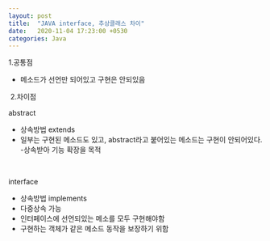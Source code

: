 ```yaml
---
layout: post
title:  "JAVA interface, 추상클래스 차이"
date:   2020-11-04 17:23:00 +0530
categories: Java
---
```




1.공통점

- 메소드가 선언만 되어있고 구현은 안되있음

​
2.차이점

abstract

- 상속방법  extends 
- 일부는 구현된 메소드도 있고, abstract라고 붙어있는 메소드는 구현이 안되어있다.
-상속받아 기능 확장을 목적

​

interface

- 상속방법 implements
- 다중상속 가능
- 인터페이스에 선언되있는 메소를 모두 구현해야함
- 구현하는 객체가 같은 메소드 동작을 보장하기 위함